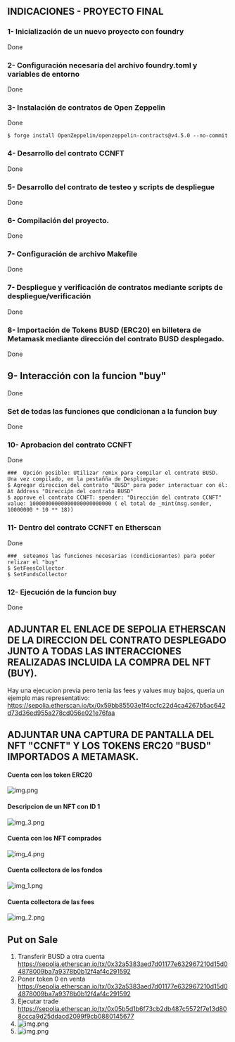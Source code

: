 ## INDICACIONES - PROYECTO FINAL

### 1- Inicialización de un nuevo proyecto con foundry

Done

### 2- Configuración necesaria del archivo foundry.toml y variables de entorno

Done

### 3- Instalación de contratos de Open Zeppelin

Done

```shell
$ forge install OpenZeppelin/openzeppelin-contracts@v4.5.0 --no-commit
```

### 4- Desarrollo del contrato CCNFT

Done

### 5- Desarrollo del contrato de testeo y scripts de despliegue

Done

### 6- Compilación del proyecto.

Done

### 7- Configuración de archivo Makefile

Done

### 7- Despliegue y verificación de contratos mediante scripts de despliegue/verificación

Done

### 8- Importación de Tokens BUSD (ERC20) en billetera de Metamask mediante dirección del contrato BUSD desplegado.

Done

## 9- Interacción con la funcion "buy"

Done

### Set de todas las funciones que condicionan a la funcion buy

Done

### 10- Aprobacion del contrato CCNFT

Done

```shell
###  Opción posible: Utilizar remix para compilar el contrato BUSD. Una vez compilado, en la pestañña de Despliegue:
$ Agregar direccion del contrato "BUSD" para poder interactuar con él: At Address "Direcciṕn del contrato BUSD"
$ approve el contrato CCNFT: spender: "Dirección del contrato CCNFT"      value: 10000000000000000000000000 ( el total de _mint(msg.sender, 10000000 * 10 ** 18))
```

### 11- Dentro del contrato CCNFT en Etherscan

Done

```shell
###  seteamos las funciones necesarias (condicionantes) para poder relizar el "buy"
$ SetFeesCollector
$ SetFundsCollector
```

### 12- Ejecución de la funcion buy

Done

## ADJUNTAR EL ENLACE DE SEPOLIA ETHERSCAN DE LA DIRECCION DEL CONTRATO DESPLEGADO JUNTO A TODAS LAS INTERACCIONES REALIZADAS INCLUIDA LA COMPRA DEL NFT (BUY).

Hay una ejecucion previa pero tenia las fees y values muy bajos, queria un ejemplo mas representativo:
https://sepolia.etherscan.io/tx/0x59bb85503e1f4ccfc22d4ca4267b5ac642d73d36ed955a278cd056e021e76faa

## ADJUNTAR UNA CAPTURA DE PANTALLA DEL NFT "CCNFT" Y LOS TOKENS ERC20 "BUSD" IMPORTADOS A METAMASK.

#### Cuenta con los token ERC20

![img.png](interaction-evidence/AccountWithTokens.png)

#### Descripcion de un NFT con ID 1

![img_3.png](interaction-evidence/NFTWithID1.png)

#### Cuenta con los NFT comprados

![img_4.png](interaction-evidence/NFTsInAccount.png)

#### Cuenta collectora de los fondos

![img_1.png](interaction-evidence/AccountCollectingFunds.png)

#### Cuenta collectora de las fees

![img_2.png](interaction-evidence/AccountCollectingFees.png)

## Put on Sale

1. Transferir BUSD a otra
   cuenta https://sepolia.etherscan.io/tx/0x32a5383aed7d01177e632967210d15d04878009ba7a9378b0b12f4af4c291592
2. Poner token 0 en venta https://sepolia.etherscan.io/tx/0x32a5383aed7d01177e632967210d15d04878009ba7a9378b0b12f4af4c291592 
3. Ejecutar trade https://sepolia.etherscan.io/tx/0x05b5d1b6f73cb2db487c5572f7e13d808ccca9d25ddacd2099f9cb0880145677
4. ![img.png](interaction-evidence/AnotherAccountWithTokens.png)
4. ![img.png](interaction-evidence/AnotherAccountWithTradedNFT.png)
